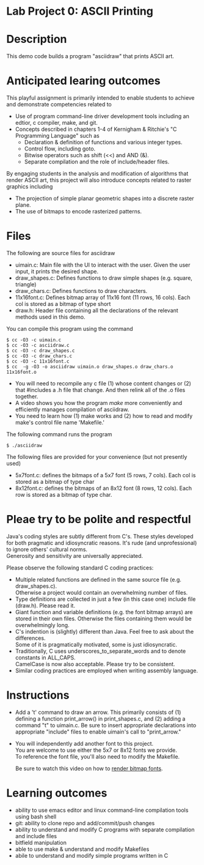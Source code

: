 Lab Project 0: ASCII Printing
===================================
# Description
This demo code builds a program "asciidraw" that prints ASCII art.

# Anticipated learing outcomes
This playful assignment is primarily intended to enable students to achieve and demonstrate competencies 
related to 
- Use of program command-line driver development tools including an edtior, c compiler, make, and git.
- Concepts described in chapters 1-4 of Kernigham & Ritchie's "C Programming Language" such as
  - Declaration & definition of functions and various integer types.
  - Control flow, including goto.
  - Bitwise operators such as shift (<<) and AND (&).
  - Separate compilation and the role of include/header files.

By engaging students in the analysis and modification of algorithms that render ASCII art, 
this project will also introduce concepts related to raster graphics including

- The projection of simple planar geometric shapes into a discrete raster plane.
- The use of bitmaps to encode rasterized patterns.

# Files

The following are source files for asciidraw
- uimain.c: Main file with the UI to interact with the user. Given the user input, it prints the desired shape.
- draw_shapes.c: Defines functions to draw simple shapes (e.g. square, triangle)
- draw_chars.c: Defines functions to draw characters.
- 11x16font.c: Defines bitmap array of 11x16 font (11 rows, 16 cols).  Each col is stored as a bitmap of type short
- draw.h: Header file containing all the declarations of the relevant methods used in this demo.

You can compile this program using the command

    $ cc -O3 -c uimain.c
    $ cc -O3 -c asciidraw.c
    $ cc -O3 -c draw_shapes.c
    $ cc -O3 -c draw_chars.c
    $ cc -O3 -c 11x16font.c
    $ cc  -g -O3 -o asciidraw uimain.o draw_shapes.o draw_chars.o 11x16font.o
 
- You will need to recompile any c file  (1) whose content changes or (2) that #includes a .h file that change.  And then relink all of the .o files together. 
- A video shows you how the program *make*  more conveniently and efficiently manages compilation of asciidraw.
- You need to learn how (1) make works and (2) how to read and modify make's control file name 'Makefile.' 

The following command runs the program

    $ ./asciidraw

The following files are provided for your convenience (but not presently used)
- 5x7font.c: defines the bitmaps of a 5x7 font (5 rows, 7 cols).  Each col is stored as a bitmap of type char
- 8x12font.c: defines the bitmaps of an 8x12 font (8 rows, 12 cols).  Each row is stored as a bitmap of type char.

# Pleae try to be polite and respectful
  Java's coding styles are subtly different from C's.
  These styles developed for both pragmatic and idiosyncratic reasons.
  It's rude (and unprofessional) to ignore others' cultural norms.  
  Generosity and sensitivity are universally appreciated.

Please observe the following standard C coding practices:
- Multiple related functions are defined in the same source file (e.g. draw_shapes.c).  
  Otherwise a project would contain an overwhelming number of files.
- Type definitions are collected in just a few (in this case one) include file (draw.h).
  Please read it.
- Giant function and variable definitions (e.g. the font bitmap arrays) are stored in their own files. 
  Otherwise the files containing them would be overwhelmingly long.
- C's indention is (slightly) different than Java.  Feel free to ask about the differences.  
  Some of it is pragmatically motivated, some is just idiosyncratic.
- Traditionally, C uses underscores_to_separate_words and to denote constants in ALL_CAPS.  
  CamelCase is now also acceptable.  Please try to be consistent.
- Similar coding practices are employed when writing assembly language.

# Instructions

- Add a 't' command to draw an arrow.  This primarily consists of  (1) defining a  function
  print_arrow() in print_shapes.c, and (2) adding a command "t" to uimain.c.  Be sure to insert
  appropriate declarations into appropriate "include" files to enable uimain's call to "print_arrow."  

- You will independently add another font to this project.  
  You are welcome to use either the 5x7 or 8x12 fonts we provide.  
  To reference the font file, you'll also need to modify the Makefile.
  
  Be sure to watch this video on how to [render bitmap fonts](https://www.youtube.com/playlist?list=PLW7kRC02iWTIxCZzo2IKSNpN15lRscCs2).
 
 
 # Learning outcomes
  
 - ability to use emacs editor and linux command-line compilation tools using bash shell
 - git: ability to clone repo and add/commit/push changes 
 - ability to understand and modify C programs with separate compilation and include files 
 - bitfield manipulation
 - able to use make & understand and modify Makefiles 
 - abile to understand and modify simple programs written in C

